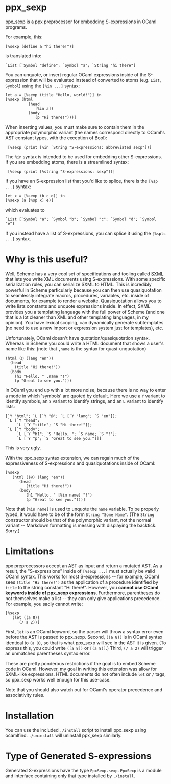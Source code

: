 # ppx_sexp

ppx_sexp is a ppx preprocessor for embedding S-expressions in OCaml programs.

For example, this:

    [%sexp (define a "hi there!")]

is translated into:

    `List [`Symbol "define"; `Symbol "a"; `String "hi there"]

You can unquote, or insert regular OCaml expressions inside of the S-expression that will be evaluated instead of converted to atoms (e.g. `List`, `Symbol`) using the `[%in ...]` syntax:

    let a = [%sexp (title "Hello, world!")] in
    [%sexp (html
              (head
                 [%in a])
              (body
                 (p "Hi there!")))]

When inserting values, you must make sure to contain them in the appropriate polymorphic variant (the names correspond directly to OCaml's AST constant types, with the exception of Bool):

     [%sexp (print [%in `String "S-expressions: abbreviated sexp"])]

The `%in` syntax is intended to be used for embedding other S-expressions. 
If you are embedding atoms, there is a streamlined syntax:

     [%sexp (print [%string "S-expressions: sexp"])]

If you have an S-expression list that you'd like to splice, there is the `[%sp ...]` syntax:

    let x = [%sexp (b c d)] in
    [%sexp (a [%sp x] e)]

which evaluates to

    `List [`Symbol "a"; `Symbol "b"; `Symbol "c"; `Symbol "d"; `Symbol "e"]

If you instead have a list of S-expressions, you can splice it using the `[%spls ...]` syntax.

# Why is this useful?

Well, Scheme has a very cool set of specifications and tooling called [SXML](https://en.wikipedia.org/wiki/SXML) that lets you write XML documents using S-expressions.
With some specific serialization rules, you can serialize SXML to HTML.
This is incredibly powerful in Scheme particularly because you can then use quasiquotation to seamlessly integrate macros, procedures, variables, etc. inside of documents, for example to render a website.
Quasiquotation allows you to write lists constants and unquote expressions inside.
In effect, SXML provides you a templating language with the full power of Scheme (and one that is a lot cleaner than XML and other templating languages, in my opinion).
You have lexical scoping, can dynamically generate subtemplates (no need to use a new import or expression system just for templates), etc.

Unfortunately, OCaml doesn't have quotation/quasiquotation syntax.
Whereas in Scheme you could write a HTML document that shows a user's name like this: (note that `,name` is the syntax for quasi-unquotation)

    (html (@ (lang "en"))
      (head
        (title "Hi there!"))
      (body
        (h1 "Hello, " ,name "!")
        (p "Great to see you.")))

In OCaml you end up with a lot more noise, because there is no way to enter a mode in which 'symbols' are quoted by default.
Here we use a `Y` variant to identify symbols, an `S` variant to identify strings, and an `L` variant to identify lists:

    [`Y "html"; `L [`Y "@"; `L [`Y "lang"; `S "en"]];
     `L [`Y "head";
         `L [`Y "title"; `S "Hi there!"]];
     `L [`Y "body";
         `L [`Y "h1"; `S "Hello, "; `S name; `S "!"];
         `L [`Y "p"; `S "Great to see you."]]]
        
This is very ugly.

With the ppx_sexp syntax extension, we can regain much of the expressiveness of S-expressions and quasiquotations inside of OCaml:

    [%sexp
       (html ((@) (lang "en"))
          (head
             (title "Hi there!"))
          (body
             (h1 "Hello, " [%in name] "!")
             (p "Great to see you.")))]

Note that `[%in name]` is used to unquote the `name` variable.
To be properly typed, it would have to be of the form `String "Some Name"`.
(The `String` constructor should be that of the polymorphic variant, not the normal variant -- Markdown formatting is messing with displaying the backtick. Sorry.)

# Limitations

ppx preprocessors accept an AST as input and return a mutated AST.
As a result, the "S-expressions" inside of `[%sexp ...]` must actually be valid OCaml syntax.
This works for most S-expressions -- for example, OCaml sees `(title "Hi there!")` as the application of a procedure identified by `title` to the string constant "Hi there!".
However, you **cannot use OCaml keywords inside of ppx_sexp expressions**.
Furthermore, parentheses do not themselves make a list -- they can only give applications precedence.
For example, you sadly cannot write:

    [%sexp
       (let ((a 8))
          (/ a 2))]

First, `let` is an OCaml keyword, so the parser will throw a syntax error even before the AST is passed to ppx_sexp.
Second, `((a 8))` is in OCaml syntax identical to `(a 8)`, so that is what ppx_sexp will see in the AST it is given.
(To express this, you could write `([a 8])` or `[(a 8)]`.)
Third, `(/ a 2)` will trigger an unmatched parentheses syntax error.

These are pretty ponderous restrictions if the goal is to embed Scheme code in OCaml.
However, my goal in writing this extension was allow for SXML-like expressions.
HTML documents do not often include `let` or `/` tags, so ppx_sexp works well enough for this use-case.

Note that you should also watch out for OCaml's operator precedence and associativity rules.

# Installation

You can use the included `./install` script to install ppx_sexp using ocamlfind.
`./uninstall` will uninstall ppx_sexp similarly.

# Type of Generated S-expressions

Generated S-expressions have the type `PpxSexp.sexp`.
`PpxSexp` is a module and interface containing only that type installed by `./install`.
